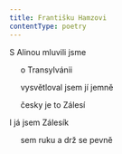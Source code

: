 ```yaml
---
title: Františku Hamzovi
contentType: poetry
---
```


<section>

S Alinou mluvili jsme

     o Transylvánii

     vysvětloval jsem jí jemně

     česky je to Zálesí

I já jsem Zálesík

     sem ruku a drž se pevně

</section>
